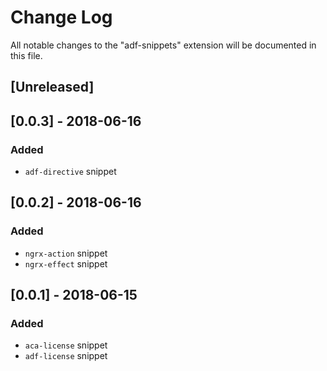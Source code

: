 # Change Log
All notable changes to the "adf-snippets" extension will be documented in this file.

## [Unreleased]

## [0.0.3] - 2018-06-16
### Added
- `adf-directive` snippet

## [0.0.2] - 2018-06-16
### Added
- `ngrx-action` snippet
- `ngrx-effect` snippet

## [0.0.1] - 2018-06-15
### Added
- `aca-license` snippet
- `adf-license` snippet